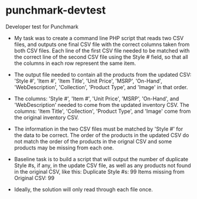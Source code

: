 # punchmark-devtest
Developer test for Punchmark

 + My task was to create a command line PHP script that reads two CSV files, and outputs one final CSV file with the correct columns taken from both CSV files. Each line of the first CSV file needed to be matched with the correct line of the second CSV file using the Style # field, so that all the columns in each row represent the same item.

 + The output file needed to contain all the products from the updated CSV: 'Style #', 'Item #', 'Item Title', 'Unit Price', 'MSRP', 'On-Hand', 'WebDescription', 'Collection', 'Product Type', and 'Image' in that order.

 + The columns: 'Style #', 'Item #', 'Unit Price', 'MSRP', 'On-Hand', and 'WebDescription' needed to come from the updated inventory CSV. The columns: 'Item Title', 'Collection', 'Product Type', and 'Image' come from the original inventory CSV.

+ The information in the two CSV files must be matched by 'Style #' for the data to be correct. The order of the products in the updated CSV do not match the order of the products in the orignal CSV and some products may be missing from each one.

+ Baseline task is to build a script that will output the number of duplicate Style #s, if any, in the update CSV file, as well as any products not found in the original CSV, like this: 
Duplicate Style #s: 99
Items missing from Original CSV: 99

+ Ideally, the solution will only read through each file once.
